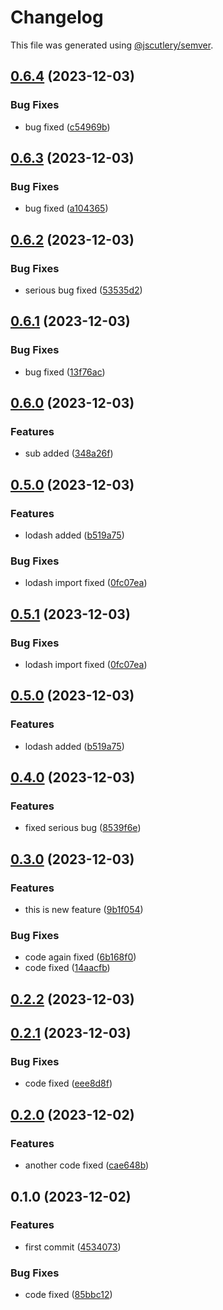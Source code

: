 # Changelog

This file was generated using [@jscutlery/semver](https://github.com/jscutlery/semver).

## [0.6.4](https://github.com/AvinashDhillor/adtestlib/compare/first-package-common-lib-0.6.3...first-package-common-lib-0.6.4) (2023-12-03)


### Bug Fixes

* bug fixed ([c54969b](https://github.com/AvinashDhillor/adtestlib/commit/c54969ba64d52917ae3535f31e7333933287f493))

## [0.6.3](https://github.com/AvinashDhillor/adtestlib/compare/first-package-common-lib-0.6.2...first-package-common-lib-0.6.3) (2023-12-03)


### Bug Fixes

* bug fixed ([a104365](https://github.com/AvinashDhillor/adtestlib/commit/a104365b0a07d954f5b2e9c92865666e6abf1615))

## [0.6.2](https://github.com/AvinashDhillor/adtestlib/compare/first-package-common-lib-0.6.1...first-package-common-lib-0.6.2) (2023-12-03)


### Bug Fixes

* serious bug fixed ([53535d2](https://github.com/AvinashDhillor/adtestlib/commit/53535d256d6864a06e044e86206df09fe42627b8))

## [0.6.1](https://github.com/AvinashDhillor/adtestlib/compare/first-package-common-lib-0.6.0...first-package-common-lib-0.6.1) (2023-12-03)


### Bug Fixes

* bug fixed ([13f76ac](https://github.com/AvinashDhillor/adtestlib/commit/13f76ac174ac258cbb907582d6cd6b52d425b46f))

## [0.6.0](https://github.com/AvinashDhillor/adtestlib/compare/first-package-common-lib-0.5.0...first-package-common-lib-0.6.0) (2023-12-03)


### Features

* sub added ([348a26f](https://github.com/AvinashDhillor/adtestlib/commit/348a26fc5eab82e96f4d7e53d4072cce855ac33d))

## [0.5.0](https://github.com/AvinashDhillor/adtestlib/compare/first-package-common-lib-0.4.0...first-package-common-lib-0.5.0) (2023-12-03)


### Features

* lodash added ([b519a75](https://github.com/AvinashDhillor/adtestlib/commit/b519a7574f94e4f50816ed9217a371ace842e9d4))


### Bug Fixes

* lodash import fixed ([0fc07ea](https://github.com/AvinashDhillor/adtestlib/commit/0fc07ea1a8098c268570b092ff5c3e03f549be0b))

## [0.5.1](https://github.com/AvinashDhillor/adtestlib/compare/first-package-common-lib-0.5.0...first-package-common-lib-0.5.1) (2023-12-03)


### Bug Fixes

* lodash import fixed ([0fc07ea](https://github.com/AvinashDhillor/adtestlib/commit/0fc07ea1a8098c268570b092ff5c3e03f549be0b))

## [0.5.0](https://github.com/AvinashDhillor/adtestlib/compare/first-package-common-lib-0.4.0...first-package-common-lib-0.5.0) (2023-12-03)


### Features

* lodash added ([b519a75](https://github.com/AvinashDhillor/adtestlib/commit/b519a7574f94e4f50816ed9217a371ace842e9d4))

## [0.4.0](https://github.com/AvinashDhillor/adtestlib/compare/first-package-common-lib-0.3.0...first-package-common-lib-0.4.0) (2023-12-03)


### Features

* fixed serious bug ([8539f6e](https://github.com/AvinashDhillor/adtestlib/commit/8539f6e25deab01b173d9dec94b1a4ec11cbe4e9))

## [0.3.0](https://github.com/AvinashDhillor/adtestlib/compare/first-package-common-lib-0.2.2...first-package-common-lib-0.3.0) (2023-12-03)


### Features

* this is new feature ([9b1f054](https://github.com/AvinashDhillor/adtestlib/commit/9b1f0542e6c8f4b0eee472407b7b5dbdfcf2b910))


### Bug Fixes

* code again fixed ([6b168f0](https://github.com/AvinashDhillor/adtestlib/commit/6b168f05addd21b501aadb319eb9e88791bf51bb))
* code fixed ([14aacfb](https://github.com/AvinashDhillor/adtestlib/commit/14aacfbac9f2d0dd889ea5d1c0a71fba70511a89))

## [0.2.2](https://github.com/AvinashDhillor/adtestlib/compare/first-package-common-lib-0.2.1...first-package-common-lib-0.2.2) (2023-12-03)

## [0.2.1](https://github.com/AvinashDhillor/adtestlib/compare/first-package-common-lib-0.2.0...first-package-common-lib-0.2.1) (2023-12-03)


### Bug Fixes

* code fixed ([eee8d8f](https://github.com/AvinashDhillor/adtestlib/commit/eee8d8ff813b882aa6e52aa8d2d764ceecb49733))

## [0.2.0](https://github.com/AvinashDhillor/adtestlib/compare/first-package-common-lib-0.1.0...first-package-common-lib-0.2.0) (2023-12-02)


### Features

* another code fixed ([cae648b](https://github.com/AvinashDhillor/adtestlib/commit/cae648b326309b85ce1fa0849484cdb00ec4bbef))

## 0.1.0 (2023-12-02)


### Features

* first commit ([4534073](https://github.com/AvinashDhillor/adtestlib/commit/453407333ab71dcdbb3364e696d637542df9cd6a))


### Bug Fixes

* code fixed ([85bbc12](https://github.com/AvinashDhillor/adtestlib/commit/85bbc1272b4a460b492e6517ecb4fa8136def6d2))
